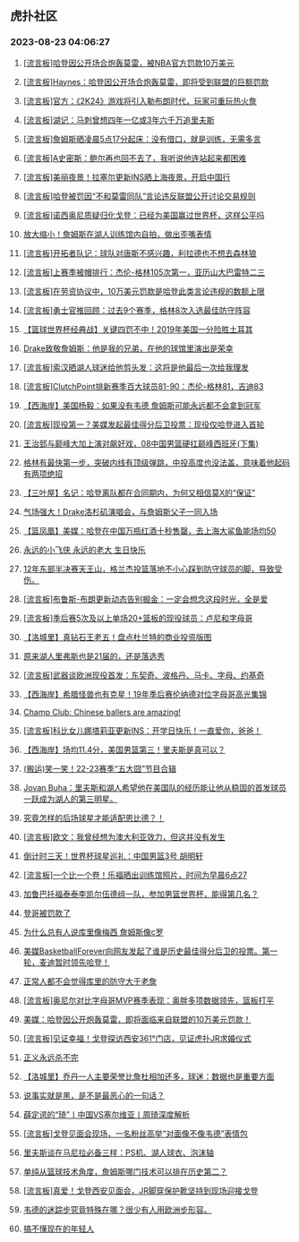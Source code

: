 ## 虎扑社区 
### 2023-08-23 04:06:27

1. [[流言板]哈登因公开场合炮轰莫雷，被NBA官方罚款10万美元](https://bbs.hupu.com/61790238.html)

2. [[流言板]Haynes：哈登因公开场合炮轰莫雷，即将受到联盟的巨额罚款](https://bbs.hupu.com/61790156.html)

3. [[流言板]官方：《2K24》游戏将引入勒布朗时代，玩家可重玩热火詹](https://bbs.hupu.com/61789071.html)

4. [[流言板]湖记：马刺曾想四年一亿或3年六千万追里夫斯](https://bbs.hupu.com/61789131.html)

5. [[流言板]詹姆斯晒凌晨5点17分起床：没有借口，就是训练，无需多言](https://bbs.hupu.com/61787749.html)

6. [[流言板]A史密斯：鲍尔再也回不去了，我听说他连站起来都困难](https://bbs.hupu.com/61790372.html)

7. [[流言板]美丽夜景！拉塞尔更新INS晒上海夜景，开启中国行](https://bbs.hupu.com/61788949.html)

8. [[流言板]哈登被罚因“不和莫雷同队”言论违反联盟公开讨论交易规则](https://bbs.hupu.com/61790596.html)

9. [[流言板]诺西奥尼质疑归化戈登：已经为美国赢过世界杯，这样公平吗](https://bbs.hupu.com/61790101.html)

10. [放大缩小！詹姆斯在湖人训练馆内自拍，做出歪嘴表情](https://bbs.hupu.com/61790024.html)

11. [[流言板]开拓者队记：球队对唐斯不感兴趣，利拉德也不想去森林狼](https://bbs.hupu.com/61790803.html)

12. [[流言板]上赛季被帽排行：杰伦-格林105次第一，亚历山大巴雷特二三](https://bbs.hupu.com/61790675.html)

13. [[流言板]在劳资协议中，10万美元罚款是哈登此类言论违规的数额上限](https://bbs.hupu.com/61790641.html)

14. [[流言板]勇士官推回顾：过去9个赛季，格林8次入选最佳防守阵容](https://bbs.hupu.com/61789403.html)

15. [【篮球世界杯经典战】关键四罚不中！2019年美国一分险胜土耳其](https://bbs.hupu.com/61785772.html)

16. [Drake致敬詹姆斯：他是我的兄弟，在他的球馆里演出是荣幸](https://bbs.hupu.com/61785480.html)

17. [[流言板]索汉晒湖人球迷给他剪头发：这将是他最后一次给我理发](https://bbs.hupu.com/61783711.html)

18. [[流言板]ClutchPoint排新赛季百大球员81-90：杰伦-格林81，吉迪83](https://bbs.hupu.com/61790477.html)

19. [【西海岸】美国杨毅：如果没有韦德 詹姆斯可能永远都不会拿到冠军](https://bbs.hupu.com/61783773.html)

20. [[流言板]现役第一？美媒发起最佳得分后卫投票：现役仅哈登进入首轮](https://bbs.hupu.com/61785435.html)

21. [王治郅与巅峰大加上演对飙好戏，08中国男篮硬扛巅峰西班牙(下集)](https://bbs.hupu.com/61786523.html)

22. [格林有最快第一步，突破内线有顶级弹跳，中投高度也没法盖，意味着他起码有两项绝招](https://bbs.hupu.com/61789778.html)

23. [【三叶屋】名记：哈登离队都在合同期内，为何又相信莫X的“保证”](https://bbs.hupu.com/61784876.html)

24. [气场强大！Drake洛杉矶演唱会，与詹姆斯父子一同入场](https://bbs.hupu.com/61783417.html)

25. [【篮凤凰】美媒：哈登在中国万瓶红酒十秒售罄，去上海大鲨鱼能场均50](https://bbs.hupu.com/61786036.html)

26. [永远的小飞侠 永远的老大 生日快乐](https://bbs.hupu.com/61790831.html)

27. [12年东部半决赛天王山，格兰杰投篮落地不小心踩到防守球员的脚，导致受伤。](https://bbs.hupu.com/61782744.html)

28. [[流言板]布鲁斯-布朗更新动态告别掘金：一定会想念这段时光，全是爱](https://bbs.hupu.com/61790182.html)

29. [[流言板]季后赛5次及以上单场20+篮板的现役球员：卢尼和字母哥](https://bbs.hupu.com/61790572.html)

30. [【洛城里】真钻石王老五！盘点杜兰特的商业投资版图](https://bbs.hupu.com/61783788.html)

31. [原来湖人里弗斯也是21届的，还是落选秀](https://bbs.hupu.com/61789105.html)

32. [[流言板]武器谈欧洲现役首发：东契奇、波格丹、马卡、字母、约基奇](https://bbs.hupu.com/61785731.html)

33. [【西海岸】希腊怪兽也有克星！19年季后赛伦纳德对位字母哥高光集锦](https://bbs.hupu.com/61783583.html)

34. [Champ Club: Chinese ballers are amazing!](https://bbs.hupu.com/61781964.html)

35. [[流言板]科比女儿娜塔莉亚更新INS：开学日快乐！一直爱你，爸爸！](https://bbs.hupu.com/61784900.html)

36. [【西海岸】场均11.4分，美国男篮第三！里夫斯是真可以？](https://bbs.hupu.com/61784338.html)

37. [(搬运)笑一笑！22-23赛季“五大囧”节目合辑](https://bbs.hupu.com/61781729.html)

38. [Jovan Buha：里夫斯和湖人希望他在美国队的经历能让他从稳固的首发球员一跃成为湖人的第三明星。](https://bbs.hupu.com/61790850.html)

39. [究竟怎样的后场球星才能适配恩比德？！](https://bbs.hupu.com/61790811.html)

40. [[流言板]欧文：我曾经想为澳大利亚效力，但这并没有发生](https://bbs.hupu.com/61781657.html)

41. [倒计时三天！世界杯球星巡礼：中国男篮3号 胡明轩](https://bbs.hupu.com/61781713.html)

42. [[流言板]一个比一个卷！乐福晒出训练馆照片，时间为早晨6点27](https://bbs.hupu.com/61790089.html)

43. [加鲁巴托福泰泰李凯尔伍德组一队，参加男篮世界杯，能得第几名？](https://bbs.hupu.com/61789864.html)

44. [登哥被罚款了](https://bbs.hupu.com/61790299.html)

45. [为什么总有人说库里像梅西 詹姆斯像c罗](https://bbs.hupu.com/61788785.html)

46. [美媒BasketballForever向网友发起了谁是历史最佳得分后卫的投票。第一轮，麦迪暂时领先哈登！](https://bbs.hupu.com/61786880.html)

47. [正常人都不会觉得库里的防守大于老詹](https://bbs.hupu.com/61789457.html)

48. [[流言板]奥尼尔对比字母哥MVP赛季表现：奥胖多项数据领先，篮板打平](https://bbs.hupu.com/61788223.html)

49. [美媒：哈登因公开炮轰莫雷，即将面临来自联盟的10万美元罚款！](https://bbs.hupu.com/61790223.html)

50. [[流言板]见证幸福！戈登探访西安361°门店，见证虎扑JR求婚仪式](https://bbs.hupu.com/61790558.html)

51. [正义永远杀不完](https://bbs.hupu.com/61783119.html)

52. [【洛城里】乔丹一人主要荣誉比詹杜相加还多，球迷：数据也是重要方面](https://bbs.hupu.com/61785129.html)

53. [说事实就是黑，是不是最恶心的一句话？](https://bbs.hupu.com/61789966.html)

54. [薛定谔的“琦”丨中国VS塞尔维亚丨周琦深度解析](https://bbs.hupu.com/61780629.html)

55. [[流言板]戈登见面会现场，一名粉丝高举“对面像不像韦德”表情包](https://bbs.hupu.com/61788321.html)

56. [里夫斯谈在马尼拉必备三样：PS机、湖人球衣、泡沫轴](https://bbs.hupu.com/61788147.html)

57. [单纯从篮球技术角度，詹姆斯哪门技术可以排在历史第二？](https://bbs.hupu.com/61789596.html)

58. [[流言板]真爱！戈登西安见面会，JR脚穿保护靴坚持到现场迎接戈登](https://bbs.hupu.com/61789614.html)

59. [韦德的迷踪步究竟特殊在哪？很少有人用欧洲步形容。](https://bbs.hupu.com/61790452.html)

60. [搞不懂现在的年轻人](https://bbs.hupu.com/61790750.html)

